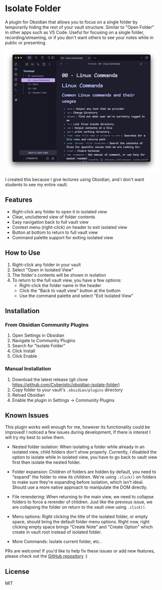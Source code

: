 # Isolate Folder

A plugin for Obsidian that allows you to focus on a single folder by temporarily hiding the rest of your vault structure. Similar to "Open Folder" in other apps such as VS Code.
Useful for focusing on a single folder, recording/streaming, or if you don't want others to see your notes while in public or presenting.

![Plugin Preview](public/plugin-preview.png)

I created this because I give lectures using Obsidian, and I don't want students to see my entire vault.

## Features

-   Right-click any folder to open it in isolated view
-   Clear, uncluttered view of folder contents
-   Easy navigation back to full vault view
-   Context menu (right-click) on header to exit isolated view
-   Button at bottom to return to full vault view
-   Command palette support for exiting isolated view

## How to Use

1. Right-click any folder in your vault
2. Select "Open in Isolated View"
3. The folder's contents will be shown in isolation
4. To return to the full vault view, you have a few options:
    - Right-click the folder name in the header
    - Click the "Back to vault view" button at the bottom
    - Use the command palette and select "Exit Isolated View"

## Installation

### From Obsidian Community Plugins

1. Open Settings in Obsidian
2. Navigate to Community Plugins
3. Search for "Isolate Folder"
4. Click Install
5. Click Enable

### Manual Installation

1. Download the latest release (git clone https://github.com/Cyberistic/obsidian-isolate-folder)
2. Copy folder to your vault's `.obsidian/plugins` directory
3. Reload Obsidian
4. Enable the plugin in Settings → Community Plugins

## Known Issues

This plugin works well enough for me, however its functionality could be improved! I noticed a few issues during development, If there is interest I will try my best to solve them.

-   Nested folder isolation: When isolating a folder while already in an isolated view, child folders don't show properly. Currently, I disabled the option to isolate while in isolated view, you have to go back to vault view first then isolate the nested folder.

-   Folder expansion: Children of folders are hidden by default, you need to "expand" the folder to view its children. We're using `.click()` on folders to make sure they're expanding before isolation, which isn't ideal. Should use a more native approach to manipulate the DOM directly.

-   File rerendering: When returning to the main view, we need to collapse folders to force a rerender of children. Just like the previous issue, we are collapsing the folder on return to the vault view using `.click()`.

-   Menu options: Right clicking the title of the isolated folder, or empty space, should bring the default folder menu options. Right now, right clicking empty space brings "Create Note" and "Create Option" which create in vault root instead of isolated folder.

-   More Commands: Isolate current folder, etc..

PRs are welcome! If you'd like to help fix these issues or add new features, please check out the [GitHub repository](https://github.com/Cyberistic/obsidian-isolate-folder) :)

## License

MIT
